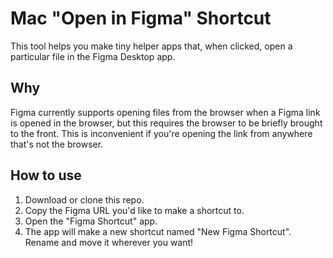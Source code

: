 # Mac "Open in Figma" Shortcut

This tool helps you make tiny helper apps that, when clicked, open a particular file in the Figma Desktop app.

## Why

Figma currently supports opening files from the browser when a Figma link is opened in the browser, but this requires the browser to be briefly brought to the front. This is inconvenient if you're opening the link from anywhere that's not the browser.

## How to use

1. Download or clone this repo.
2. Copy the Figma URL you'd like to make a shortcut to.
3. Open the "Figma Shortcut" app.
4. The app will make a new shortcut named "New Figma Shortcut". Rename and move it wherever you want!
